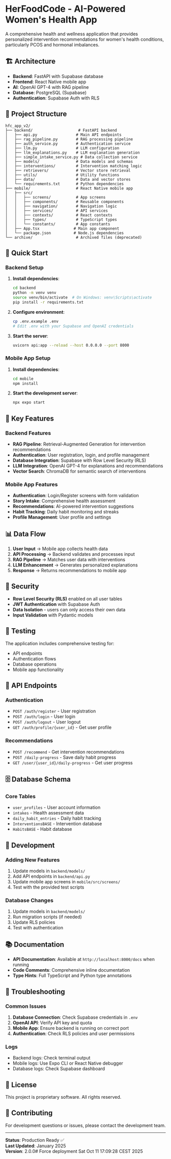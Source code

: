 # HerFoodCode - AI-Powered Women's Health App

A comprehensive health and wellness application that provides personalized intervention recommendations for women's health conditions, particularly PCOS and hormonal imbalances.

## 🏗️ Architecture

- **Backend**: FastAPI with Supabase database
- **Frontend**: React Native mobile app
- **AI**: OpenAI GPT-4 with RAG pipeline
- **Database**: PostgreSQL (Supabase)
- **Authentication**: Supabase Auth with RLS

## 📁 Project Structure

```
hfc_app_v2/
├── backend/                    # FastAPI backend
│   ├── api.py                 # Main API endpoints
│   ├── rag_pipeline.py        # RAG processing pipeline
│   ├── auth_service.py        # Authentication service
│   ├── llm.py                 # LLM configuration
│   ├── llm_explanations.py    # LLM explanation generation
│   ├── simple_intake_service.py # Data collection service
│   ├── models/                # Data models and schemas
│   ├── interventions/         # Intervention matching logic
│   ├── retrievers/            # Vector store retrieval
│   ├── utils/                 # Utility functions
│   ├── data/                  # Data and vector stores
│   └── requirements.txt       # Python dependencies
├── mobile/                    # React Native mobile app
│   ├── src/
│   │   ├── screens/           # App screens
│   │   ├── components/        # Reusable components
│   │   ├── navigation/        # Navigation logic
│   │   ├── services/          # API services
│   │   ├── contexts/          # React contexts
│   │   ├── types/             # TypeScript types
│   │   └── constants/         # App constants
│   ├── App.tsx               # Main app component
│   └── package.json          # Node.js dependencies
└── archive/                   # Archived files (deprecated)
```

## 🚀 Quick Start

### Backend Setup

1. **Install dependencies**:
   ```bash
   cd backend
   python -m venv venv
   source venv/bin/activate  # On Windows: venv\Scripts\activate
   pip install -r requirements.txt
   ```

2. **Configure environment**:
   ```bash
   cp .env.example .env
   # Edit .env with your Supabase and OpenAI credentials
   ```

3. **Start the server**:
   ```bash
   uvicorn api:app --reload --host 0.0.0.0 --port 8000
   ```

### Mobile App Setup

1. **Install dependencies**:
   ```bash
   cd mobile
   npm install
   ```

2. **Start the development server**:
   ```bash
   npx expo start
   ```

## 🔧 Key Features

### Backend Features
- **RAG Pipeline**: Retrieval-Augmented Generation for intervention recommendations
- **Authentication**: User registration, login, and profile management
- **Database Integration**: Supabase with Row Level Security (RLS)
- **LLM Integration**: OpenAI GPT-4 for explanations and recommendations
- **Vector Search**: ChromaDB for semantic search of interventions

### Mobile App Features
- **Authentication**: Login/Register screens with form validation
- **Story Intake**: Comprehensive health assessment
- **Recommendations**: AI-powered intervention suggestions
- **Habit Tracking**: Daily habit monitoring and streaks
- **Profile Management**: User profile and settings

## 📊 Data Flow

1. **User Input** → Mobile app collects health data
2. **API Processing** → Backend validates and processes input
3. **RAG Pipeline** → Matches user data with interventions
4. **LLM Enhancement** → Generates personalized explanations
5. **Response** → Returns recommendations to mobile app

## 🔐 Security

- **Row Level Security (RLS)** enabled on all user tables
- **JWT Authentication** with Supabase Auth
- **Data Isolation** - users can only access their own data
- **Input Validation** with Pydantic models

## 🧪 Testing

The application includes comprehensive testing for:
- API endpoints
- Authentication flows
- Database operations
- Mobile app functionality

## 📝 API Endpoints

### Authentication
- `POST /auth/register` - User registration
- `POST /auth/login` - User login
- `POST /auth/logout` - User logout
- `GET /auth/profile/{user_id}` - Get user profile

### Recommendations
- `POST /recommend` - Get intervention recommendations
- `POST /daily-progress` - Save daily habit progress
- `GET /user/{user_id}/daily-progress` - Get user progress

## 🗄️ Database Schema

### Core Tables
- `user_profiles` - User account information
- `intakes` - Health assessment data
- `daily_habit_entries` - Daily habit tracking
- `InterventionsBASE` - Intervention database
- `HabitsBASE` - Habit database

## 🔄 Development

### Adding New Features
1. Update models in `backend/models/`
2. Add API endpoints in `backend/api.py`
3. Update mobile app screens in `mobile/src/screens/`
4. Test with the provided test scripts

### Database Changes
1. Update models in `backend/models/`
2. Run migration scripts (if needed)
3. Update RLS policies
4. Test with authentication

## 📚 Documentation

- **API Documentation**: Available at `http://localhost:8000/docs` when running
- **Code Comments**: Comprehensive inline documentation
- **Type Hints**: Full TypeScript and Python type annotations

## 🚨 Troubleshooting

### Common Issues
1. **Database Connection**: Check Supabase credentials in `.env`
2. **OpenAI API**: Verify API key and quota
3. **Mobile App**: Ensure backend is running on correct port
4. **Authentication**: Check RLS policies and user permissions

### Logs
- Backend logs: Check terminal output
- Mobile logs: Use Expo CLI or React Native debugger
- Database logs: Check Supabase dashboard

## 📄 License

This project is proprietary software. All rights reserved.

## 🤝 Contributing

For development questions or issues, please contact the development team.

---

**Status**: Production Ready ✅  
**Last Updated**: January 2025  
**Version**: 2.0.0# Force deployment Sat Oct 11 17:09:28 CEST 2025

